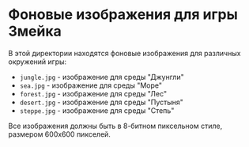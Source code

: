 # Фоновые изображения для игры Змейка

В этой директории находятся фоновые изображения для различных окружений игры:

- `jungle.jpg` - изображение для среды "Джунгли"
- `sea.jpg` - изображение для среды "Море"
- `forest.jpg` - изображение для среды "Лес"
- `desert.jpg` - изображение для среды "Пустыня"
- `steppe.jpg` - изображение для среды "Степь"

Все изображения должны быть в 8-битном пиксельном стиле, размером 600x600 пикселей. 